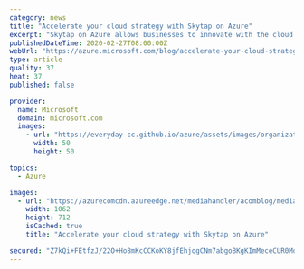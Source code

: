 ```yaml
---
category: news
title: "Accelerate your cloud strategy with Skytap on Azure"
excerpt: "Skytap on Azure allows businesses to innovate with the cloud faster, while minimizing impact to traditional applications running on IBM Power."
publishedDateTime: 2020-02-27T08:00:00Z
webUrl: "https://azure.microsoft.com/blog/accelerate-your-cloud-strategy-with-skytap-on-azure/"
type: article
quality: 37
heat: 37
published: false

provider:
  name: Microsoft
  domain: microsoft.com
  images:
    - url: "https://everyday-cc.github.io/azure/assets/images/organizations/microsoft.com-50x50.jpg"
      width: 50
      height: 50

topics:
  - Azure

images:
  - url: "https://azurecomcdn.azureedge.net/mediahandler/acomblog/media/Default/blog/e9bfb4c6-9f79-46a3-8490-65dfcc5ccdaa.png"
    width: 1062
    height: 712
    isCached: true
    title: "Accelerate your cloud strategy with Skytap on Azure"

secured: "Z7kQi+FEtfzJ/22O+Ho8mKcCCKoKY8jfEhjqgCNm7abgoBKgKImMeceCUR0MqTm/kghMG3+yfLNlMdiWKUSA4tHNJ+NYvSCjc3L9iV+3wVXy6IjF0qOc9YxNvcB4hhLj/4lAMugF2LYV7sA62o8mcoJItQZE6zEtrA1H0wVewY7srAhot5FLrXew8z5ocV4rIkZ8sHeAWhrrLd6eL2t5ffvtNaXHdJa9u47ZKgXzOK36AyYdItZ4d1PPLQgjP0EtejHoHZeznATVlAkbAIF1lPqTJLzq8lLvehZ5DxwekXsDE/uDKTrYI8hcUgqzOFz5A4wudIH3ec7RyMG3GMco1A==;K4qGmUWo49ieVOeHcXTHVw=="
---
```



